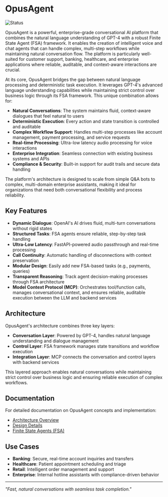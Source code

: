 # OpusAgent
![Status](https://img.shields.io/badge/status-In%20Development%20–%20Experimental%20%26%20Aspirational-blue)

OpusAgent is a powerful, enterprise-grade conversational AI platform that combines the natural language understanding of GPT-4 with a robust Finite State Agent (FSA) framework. It enables the creation of intelligent voice and chat agents that can handle complex, multi-step workflows while maintaining natural conversation flow. The platform is particularly well-suited for customer support, banking, healthcare, and enterprise applications where reliable, auditable, and context-aware interactions are crucial.

At its core, OpusAgent bridges the gap between natural language processing and deterministic task execution. It leverages GPT-4's advanced language understanding capabilities while maintaining strict control over business logic through its FSA framework. This unique combination allows for:

- **Natural Conversations**: The system maintains fluid, context-aware dialogues that feel natural to users
- **Deterministic Execution**: Every action and state transition is controlled and auditable
- **Complex Workflow Support**: Handles multi-step processes like account management, payment processing, and service requests
- **Real-time Processing**: Ultra-low latency audio processing for voice interactions
- **Enterprise Integration**: Seamless connection with existing business systems and APIs
- **Compliance & Security**: Built-in support for audit trails and secure data handling

The platform's architecture is designed to scale from simple Q&A bots to complex, multi-domain enterprise assistants, making it ideal for organizations that need both conversational flexibility and process reliability.

## Key Features

- **Dynamic Dialogue**: OpenAI's AI drives fluid, multi-turn conversations without rigid states
- **Structured Tasks**: FSA agents ensure reliable, step-by-step task handling
- **Ultra-Low Latency**: FastAPI-powered audio passthrough and real-time processing
- **Call Continuity**: Automatic handling of disconnections with context preservation
- **Modular Design**: Easily add new FSA-based tasks (e.g., payments, queries)
- **Transparent Reasoning**: Track agent decision-making processes through FSA architecture
- **Model Context Protocol (MCP)**: Orchestrates tool/function calls, manages conversational context, and ensures reliable, auditable execution between the LLM and backend services

## Architecture

OpusAgent's architecture combines three key layers:

- **Conversation Layer**: Powered by GPT-4, handles natural language understanding and dialogue management
- **Control Layer**: FSA framework manages state transitions and workflow execution
- **Integration Layer**: MCP connects the conversation and control layers with backend services

This layered approach enables natural conversations while maintaining strict control over business logic and ensuring reliable execution of complex workflows.

## Documentation

For detailed documentation on OpusAgent concepts and implementation:

- [Architecture Overview](docs/OVERVIEW.md)
- [Design Details](docs/DESIGN.md)
- [Finite State Agents (FSA)](docs/finite_state_agent.md)

## Use Cases

- **Banking**: Secure, real-time account inquiries and transfers
- **Healthcare**: Patient appointment scheduling and triage
- **Retail**: Intelligent order management and support
- **Enterprise**: Internal hotline assistants with compliance-driven behavior

---

*"Fast, natural conversations with seamless task completion."*
